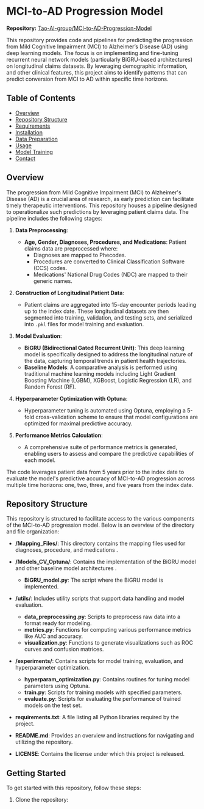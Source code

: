 # MCI-to-AD Progression Model

**Repository:** [Tao-AI-group/MCI-to-AD-Progression-Model](https://github.com/Tao-AI-group/MCI-to-AD-Progression-Model)

This repository provides code and pipelines for predicting the progression from Mild Cognitive Impairment (MCI) to Alzheimer’s Disease (AD) using deep learning models. The focus is on implementing and fine-tuning recurrent neural network models (particularly BiGRU-based architectures) on longitudinal claims datasets. By leveraging demographic information, and other clinical features, this project aims to identify patterns that can predict conversion from MCI to AD within specific time horizons.

## Table of Contents
- [Overview](#overview)
- [Repository Structure](#repository-structure)
- [Requirements](#requirements)
- [Installation](#installation)
- [Data Preparation](#data-preparation)
- [Usage](#usage)
- [Model Training](#model-training)
- [Contact](#contact)

## Overview

The progression from Mild Cognitive Impairment (MCI) to Alzheimer's Disease (AD) is a crucial area of research, as early prediction can facilitate timely therapeutic interventions. This repository houses a pipeline designed to operationalize such predictions by leveraging patient claims data. The pipeline includes the following stages:

1. **Data Preprocessing**:
   - **Age, Gender, Diagnoses, Procedures, and Medications**: Patient claims data are preprocessed where:
     - Diagnoses are mapped to Phecodes.
     - Procedures are converted to Clinical Classification Software (CCS) codes.
     - Medications' National Drug Codes (NDC) are mapped to their generic names.

2. **Construction of Longitudinal Patient Data**:
   - Patient claims are aggregated into 15-day encounter periods leading up to the index date. These longitudinal datasets are then segmented into training, validation, and testing sets, and serialized into `.pkl` files for model training and evaluation.

3. **Model Evaluation**:
   - **BiGRU (Bidirectional Gated Recurrent Unit)**: This deep learning model is specifically designed to address the longitudinal nature of the data, capturing temporal trends in patient health trajectories.
   - **Baseline Models**: A comparative analysis is performed using traditional machine learning models including Light Gradient Boosting Machine (LGBM), XGBoost, Logistic Regression (LR), and Random Forest (RF).

4. **Hyperparameter Optimization with Optuna**:
   - Hyperparameter tuning is automated using Optuna, employing a 5-fold cross-validation scheme to ensure that model configurations are optimized for maximal predictive accuracy.

5. **Performance Metrics Calculation**:
   - A comprehensive suite of performance metrics is generated, enabling users to assess and compare the predictive capabilities of each model.

The code leverages patient data from 5 years prior to the index date to evaluate the model's predictive accuracy of MCI-to-AD progression across multiple time horizons: one, two, three, and five years from the index date.





## Repository Structure

This repository is structured to facilitate access to the various components of the MCI-to-AD progression model. Below is an overview of the directory and file organization:

- **/Mapping_Files/**: This directory contains the mapping files used for diagnoses, procedure, and medications .

- **/Models_CV_Optuna/**: Contains the implementation of the BiGRU model and other baseline model architectures .
  - **BiGRU_model.py**: The script where the BiGRU model is implemented.

- **/utils/**: Includes utility scripts that support data handling and model evaluation.
  - **data_preprocessing.py**: Scripts to preprocess raw data into a format ready for modeling.
  - **metrics.py**: Functions for computing various performance metrics like AUC and accuracy.
  - **visualization.py**: Functions to generate visualizations such as ROC curves and confusion matrices.

- **/experiments/**: Contains scripts for model training, evaluation, and hyperparameter optimization.
  - **hyperparam_optimization.py**: Contains routines for tuning model parameters using Optuna.
  - **train.py**: Scripts for training models with specified parameters.
  - **evaluate.py**: Scripts for evaluating the performance of trained models on the test set.

- **requirements.txt**: A file listing all Python libraries required by the project.

- **README.md**: Provides an overview and instructions for navigating and utilizing the repository.

- **LICENSE**: Contains the license under which this project is released.

## Getting Started

To get started with this repository, follow these steps:

1. Clone the repository:





